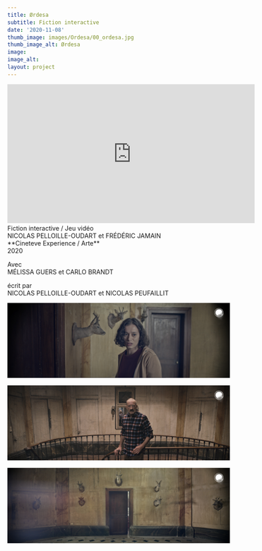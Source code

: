 ```yaml
---
title: Ørdesa
subtitle: Fiction interactive
date: '2020-11-08'
thumb_image: images/Ordesa/00_ordesa.jpg
thumb_image_alt: Ørdesa
image: 
image_alt: 
layout: project
---
```


<iframe width="560" height="315" src="https://www.youtube.com/embed/gBxRM0ZSIfA" frameborder="0" allow="accelerometer; autoplay; clipboard-write; encrypted-media; gyroscope; picture-in-picture" allowfullscreen></iframe>
<br>
Fiction interactive / Jeu vidéo <br>
NICOLAS PELLOILLE-OUDART et FRÉDÉRIC JAMAIN <br>
**Cineteve Experience / Arte** <br>
2020 <br>

Avec <br>
MÉLISSA GUERS et CARLO BRANDT

écrit par <br>
NICOLAS PELLOILLE-OUDART et NICOLAS PEUFAILLIT

![](/images\Ordesa\05_ordesa.jpg)

![](/images\Ordesa\04_ordesa.jpg)

![](/images\Ordesa\06_ordesa.jpg)